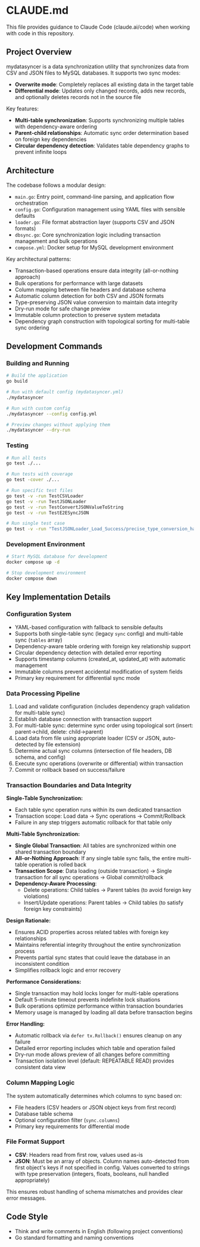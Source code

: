 # CLAUDE.md

This file provides guidance to Claude Code (claude.ai/code) when working with code in this repository.

## Project Overview

mydatasyncer is a data synchronization utility that synchronizes data from CSV and JSON files to MySQL databases. It supports two sync modes:

- **Overwrite mode**: Completely replaces all existing data in the target table
- **Differential mode**: Updates only changed records, adds new records, and optionally deletes records not in the source file

Key features:
- **Multi-table synchronization**: Supports synchronizing multiple tables with dependency-aware ordering
- **Parent-child relationships**: Automatic sync order determination based on foreign key dependencies
- **Circular dependency detection**: Validates table dependency graphs to prevent infinite loops

## Architecture

The codebase follows a modular design:

- `main.go`: Entry point, command-line parsing, and application flow orchestration
- `config.go`: Configuration management using YAML files with sensible defaults
- `loader.go`: File format abstraction layer (supports CSV and JSON formats)
- `dbsync.go`: Core synchronization logic including transaction management and bulk operations
- `compose.yml`: Docker setup for MySQL development environment

Key architectural patterns:
- Transaction-based operations ensure data integrity (all-or-nothing approach)
- Bulk operations for performance with large datasets
- Column mapping between file headers and database schema
- Automatic column detection for both CSV and JSON formats
- Type-preserving JSON value conversion to maintain data integrity
- Dry-run mode for safe change preview
- Immutable column protection to preserve system metadata
- Dependency graph construction with topological sorting for multi-table sync ordering

## Development Commands

### Building and Running
```bash
# Build the application
go build

# Run with default config (mydatasyncer.yml)
./mydatasyncer

# Run with custom config
./mydatasyncer --config config.yml

# Preview changes without applying them
./mydatasyncer --dry-run
```

### Testing
```bash
# Run all tests
go test ./...

# Run tests with coverage
go test -cover ./...

# Run specific test files
go test -v -run TestCSVLoader
go test -v -run TestJSONLoader
go test -v -run TestConvertJSONValueToString
go test -v -run TestE2ESyncJSON

# Run single test case
go test -v -run "TestJSONLoader_Load_Success/precise_type_conversion_handling"
```

### Development Environment
```bash
# Start MySQL database for development
docker compose up -d

# Stop development environment
docker compose down
```

## Key Implementation Details

### Configuration System
- YAML-based configuration with fallback to sensible defaults
- Supports both single-table sync (legacy `sync` config) and multi-table sync (`tables` array)
- Dependency-aware table ordering with foreign key relationship support
- Circular dependency detection with detailed error reporting
- Supports timestamp columns (created_at, updated_at) with automatic management
- Immutable columns prevent accidental modification of system fields
- Primary key requirement for differential sync mode

### Data Processing Pipeline
1. Load and validate configuration (includes dependency graph validation for multi-table sync)
2. Establish database connection with transaction support
3. For multi-table sync: determine sync order using topological sort (insert: parent→child, delete: child→parent)
4. Load data from file using appropriate loader (CSV or JSON, auto-detected by file extension)
5. Determine actual sync columns (intersection of file headers, DB schema, and config)
6. Execute sync operations (overwrite or differential) within transaction
7. Commit or rollback based on success/failure

### Transaction Boundaries and Data Integrity

**Single-Table Synchronization:**
- Each table sync operation runs within its own dedicated transaction
- Transaction scope: Load data → Sync operations → Commit/Rollback
- Failure in any step triggers automatic rollback for that table only

**Multi-Table Synchronization:**
- **Single Global Transaction**: All tables are synchronized within one shared transaction boundary
- **All-or-Nothing Approach**: If any single table sync fails, the entire multi-table operation is rolled back
- **Transaction Scope**: Data loading (outside transaction) → Single transaction for all sync operations → Global commit/rollback
- **Dependency-Aware Processing**: 
  - Delete operations: Child tables → Parent tables (to avoid foreign key violations)
  - Insert/Update operations: Parent tables → Child tables (to satisfy foreign key constraints)

**Design Rationale:**
- Ensures ACID properties across related tables with foreign key relationships
- Maintains referential integrity throughout the entire synchronization process
- Prevents partial sync states that could leave the database in an inconsistent condition
- Simplifies rollback logic and error recovery

**Performance Considerations:**
- Single transaction may hold locks longer for multi-table operations
- Default 5-minute timeout prevents indefinite lock situations
- Bulk operations optimize performance within transaction boundaries
- Memory usage is managed by loading all data before transaction begins

**Error Handling:**
- Automatic rollback via `defer tx.Rollback()` ensures cleanup on any failure
- Detailed error reporting includes which table and operation failed
- Dry-run mode allows preview of all changes before committing
- Transaction isolation level (default: REPEATABLE READ) provides consistent data view

### Column Mapping Logic
The system automatically determines which columns to sync based on:
- File headers (CSV headers or JSON object keys from first record)
- Database table schema
- Optional configuration filter (`sync.columns`)
- Primary key requirements for differential mode

### File Format Support
- **CSV**: Headers read from first row, values used as-is
- **JSON**: Must be an array of objects. Column names auto-detected from first object's keys if not specified in config. Values converted to strings with type preservation (integers, floats, booleans, null handled appropriately)

This ensures robust handling of schema mismatches and provides clear error messages.

## Code Style
- Think and write comments in English (following project conventions)
- Go standard formatting and naming conventions
